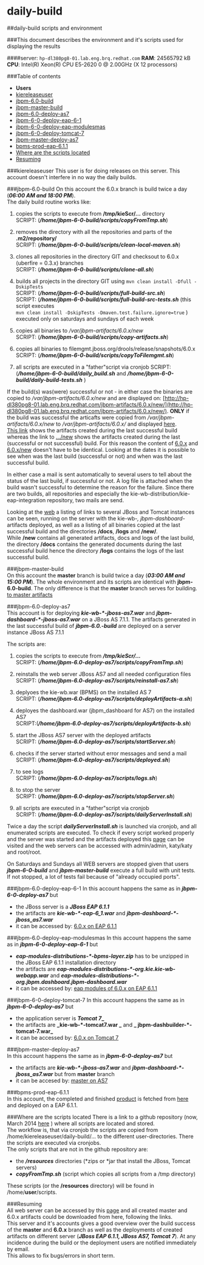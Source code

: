 daily-build
===========

##daily-build scripts and environment
 
###This document describes the environment and it's scripts used for displaying the results 

####server: `hp-dl380pg8-01.lab.eng.brq.redhat.com`
**RAM**: 24565792 kB   
**CPU**: Intel(R) Xeon(R) CPU E5-2620 0 @ 2.00GHz  (X 12 processors)   

###Table of contents

* **Users**
 * [kiereleaseuser](#a)
 * [jbpm-6.0-build](#b)
 * [jbpm-master-build](#c)
 * [jbpm-6.0-deploy-as7](#d)
 * [jbpm-6-0-deploy-eap-6-1](#e)
 * [jbpm-6-0-deploy-eap-modulesmas](#f)
 * [jbpm-6-0-deploy-tomcat-7](#g)
 * [jbpm-master-deploy-as7](#h)
 * [bpms-prod-eap-6.1.1](#i)
* [Where are the scripts located](#j) 
* [Resuming](#k)


<a name="a"></a>
###kiereleaseuser
This user is for doing releases on this server. This account doesn't interfere in no way the daily builds.

<a name="b"></a>
###jbpm-6.0-build 
On this account the 6.0.x branch is build twice a day (**_06:00 AM and 18:00 PM_**).  
The daily build routine works like:  

1. copies the scripts to execute from **/tmp/kieScr/...** directory   
SCRIPT: (**_/home/jbpm-6-0-build/scripts/copyFromTmp.sh_**)

2. removes the directory with all the repositories and parts of the **.m2/repository/**  
SCRIPT: (**_/home/jbpm-6-0-build/scripts/clean-local-maven.sh_**)

3. clones all repositories in the directory GIT and checksout to 6.0.x (uberfire = 0.3.x) branches  
SCRIPT: (**_/home/jbpm-6-0-build/scripts/clone-all.sh_**) 

4. builds all projects in the directory GIT using `mvn clean install -Dfull -DskipTests`   
SCRIPT: (**_/home/jbpm-6-0-build/scripts/full-build-src.sh_**)   
SCRIPT: (**_/home/jbpm-6-0-build/scripts/full-build-src-tests.sh_** (this script executes   
`mvn clean install -DskipTests -Dmaven.test.failure.ignore=true` ) executed only on saturdays and sundays of each week

5. copies all binaries to _/var/jbpm-artifacts/6.0.x/new_   
SCRIPT: (**_/home/jbpm-6-0-build/scripts/copy-artifacts.sh_**)

6. copies all binaries to filemgmt.jboss.org/drools/release/snapshots/6.0.x   
SCRIPT: (**_/home/jbpm-6-0-build/scripts/copyToFilemgmt.sh_**)

7. all scripts are executed in a "father"script via cronjob
SCRIPT: (**_/home/jbpm-6-0-build/daily_build.sh_** and **_/home/jbpm-6-0-build/daily-build-tests.sh_** )

If the build(s) was(were) successful or not - in either case the binaries are copied to  _/var/jbpm-artifacts/6.0.x/new_ and are displayed on: [http://hp-dl380pg8-01.lab.eng.brq.redhat.com/jbpm-artifacts/6.0.x/new/](http://hp-dl380pg8-01.lab.eng.brq.redhat.com/jbpm-artifacts/6.0.x/new/). **ONLY**  if the build was successful the articafts were copied from  _/var/jbpm-artifacts/6.0.x/new_ to  _/var/jbpm-artifacts/6.0.x/_ and displayed [here](http://hp-dl380pg8-01.lab.eng.brq.redhat.com/jbpm-artifacts/6.0.x/).   
[This link](http://hp-dl380pg8-01.lab.eng.brq.redhat.com/jbpm-artifacts/6.0.x/) shows the artifacts created  during the last successful build whereas the link to [.../new](http://hp-dl380pg8-01.lab.eng.brq.redhat.com/jbpm-artifacts/6.0.x/new/) shows the artifacts created during the last (successful or not successful) build. For this reason the content of [6.0.x](http://hp-dl380pg8-01.lab.eng.brq.redhat.com/jbpm-artifacts/6.0.x/) and [6.0.x/new](http://hp-dl380pg8-01.lab.eng.brq.redhat.com/jbpm-artifacts/6.0.x/new) doesn't have to be identical. Looking at the dates it is possible to see when was the last build (successful or not) and when was the last successful build.  

In either case a mail is sent automatically to several users to tell about the status of the last build, if successful or not. A log file is attached when the build wasn't successful to determine the reason for the failure. Since there are two builds, all repositories and especially the kie-wb-distribution/kie-eap-integration repository, two mails are send.

Looking at the [web](http://hp-dl380pg8-01.lab.eng.brq.redhat.com/jbpm-artifacts/6.0.x/) a listing of links to several JBoss and Tomcat instances can be seen, running on the server with the kie-wb-*, jbpm-dashboard-* artifacts deployed, as well as a listing of all binaries copied at the last successful build and the directories **/docs**, **/logs** and **/new/**.  
While **/new** contains all generated artifacts, docs and logs of the last build, the directory **/docs** contains the generated documents during the last successful build hence the directory **/logs** contains the logs of the last successful build. 

<a name="c"></a>
###jbpm-master-build  
On this account the **master** branch is build twice a day  (**_03:00 AM and 15:00 PM_**).  The whole environment and its scripts are identical with **jbpm-6.0-build**. The only difference is that the **master** branch serves for building.   
[to master artifacts](http://hp-dl380pg8-01.lab.eng.brq.redhat.com/jbpm-artifacts/master/)   

<a name="d"></a>
###jbpm-6.0-deploy-as7  
This account is for deploying **_kie-wb-*-jboss-as7.war_** and **_jbpm-dashboard-*-jboss-as7.war_** on a JBoss AS 7.1.1. The artifacts generated in the last successful build of **_jbpm-6.0.-build_** are deployed on a server instance JBoss AS 7.1.1   

The scripts are:
      
1. copies the scripts to execute from **_/tmp/kieScr/..._**   
SCRIPT: (**_/home/jbpm-6.0-deploy-as7/scripts/copyFromTmp.sh_**)

2. reinstalls the web server JBoss AS7 and all needed configuration files   
SCRIPT: (**_/home/jbpm-6.0-deploy-as7/scripts/reinstall-as7.sh_**)

3. deplyoes the kie-wb.war (BPMS) on the installed AS 7   
SCRIPT: (**_/home/jbpm-6.0-deploy-as7/scripts/deployArtifacts-a.sh_**)

4. deployes the dashboard.war (jbpm\_dashboard for AS7) on the installed AS7   
SCRIPT:(**_/home/jbpm-6.0-deploy-as7/scripts/deployArtifacts-b.sh_**)

5. start the JBoss AS7 server with the deployed artifacts   
SCRIPT: (**_/home/jbpm-6.0-deploy-as7/scripts/startServer.sh_**)

6. checks if the server started without error messages and send a mail   
SCRIPT: (**_/home/jbpm-6.0-deploy-as7/scripts/deployed.sh_**)

7. to see logs   
SCRIPT: (**_/home/jbpm-6.0-deploy-as7/scripts/logs.sh_**)

8. to stop the server   
SCRIPT: (**_/home/jbpm-6.0-deploy-as7/scripts/stopServer.sh_**)

9. all scripts are executed in a "father"script via cronjob   
SCRIPT: (**_/home/jbpm-6.0-deploy-as7/scripts/dailyServerInstall.sh_**)

Twice a day the script **_dailyServerInstall.sh_** is launched via cronjob, and all enumerated scripts are executed. To check if every script worked properly and the server was started and the artifacts deployed this [page](http://hp-dl380pg8-01.lab.eng.brq.redhat.com/jbpm-artifacts/) can be visited and the web servers can be accessed with admin/admin, katy/katy and root/root.

On Saturdays and Sundays all WEB servers are stopped given that users **_jbpm-6-0-build_** and **_jbpm-master-build_** execute a full build with unit tests. If not stopped, a lot of tests fail because of "already occupied ports".   

<a name="e"></a>
###jbpm-6.0-deploy-eap-6-1
In this account happens the same as in **_jbpm-6-0-deploy-as7_** but
   
* the JBoss server is a **_JBoss EAP 6.1.1_**   
* the artifacts are **_kie-wb-*-eap-6_1.war_** and **_jbpm-dashboard-*-jboss_as7.war_**
* it can be accessed by: [6.0.x on EAP 6.1.1](http://hp-dl380pg8-01.lab.eng.brq.redhat.com:8100/kie-wb/)

<a name="f"></a>
###jbpm-6.0-deploy-eap-modulesmas
In this account happens the same as in **_jbpm-6-0-deploy-eap-6-1_** but

* **_eap-modules-distributions-*-bpms-layer.zip_** has to be unzipped in the JBoss EAP 6.1.1 installation directory
* the artifacts are **_eap-modules-distributions-*-org.kie.kie-wb-webapp.war_** and **_eap-modules-distributions-*-org.jbpm.dashboard.jbpm-dashboard.war_**
* it can be accessed by: [eap modules of 6.0.x on EAP 6.1.1](http://hp-dl380pg8-01.lab.eng.brq.redhat.com:8140/kie-wb/)

<a name="g"></a>
###jbpm-6-0-deploy-tomcat-7
In this account happens the same as in **_jbpm-6-0-deploy-as7_** but

* the application server is **_Tomcat 7__**
* the artifacts are **_kie-wb-*-tomcat7.war _** and **_ jbpm-dashbuilder-*-tomcat-7.war_**
* it can be accessed by: [6.0.x on Tomcat 7](http://hp-dl380pg8-01.lab.eng.brq.redhat.com:8800/kie-wb/)

<a name="h"></a>
###jbpm-master-deploy-as7   
In this account happens the same as in **_jbpm-6-0-deploy-as7_** but   

* the artifacts are **_kie-wb-*-jboss-as7.war_** and **_jbpm-dashboard-*-jboss_as7.war_** but from **master** branch
* it can be accesed by: [master on AS7](http://hp-dl380pg8-01.lab.eng.brq.redhat.com:8210/kie-wb)

<a name="i"></a>
###bpms-prod-eap-6.1.1   
In this account, the completed and finished [product](http://dev138.mw.lab.eng.bos.redhat.com/candidate/bpms-6.0.0-ER7/jboss-bpms-6.0.0-redhat-7-deployable-eap6.x.zip) is fetched from [here](http://dev138.mw.lab.eng.bos.redhat.com/candidate/bpms-6.0.0-ER7) and deployed on a EAP 6.1.1.

<a name="j"></a>
###Where are the scripts located
There is a link to a github repository (now, March 2014 [here](https://github.com/mbiarnes/daily-build.git) ) where all scripts are located and stored.  
The workflow is, that via cronjob the scripts are copied from /home/kiereleaseuser/daily-build/... to the different user-directories. There the scripts are executed via cronjobs.   
The only scripts that are not in the github repository are:
* the **_/resources_** directories (*zips or *jar that install the JBoss, Tomcat servers)
* **_copyFromTmp.sh_** (script which copies all scripts from a /tmp directory)   

These scripts (or the **/resources** directory) will be found in /home/**user**/scripts.

<a name="k"></a>
###Resuming     
All web server can be accessed by this [page](http://hp-dl380pg8-01.lab.eng.brq.redhat.com/jbpm-artifacts/) and all created  master and 6.0.x artifacts could be downloaded from here, following the links.   
This server and it's accounts gives a good overview over the build success of the **master** and **6.0.x** branch as well as the deployments of created artifacts on different server (**_JBoss EAP 6.1.1, JBoss AS7, Tomcat 7_**). At any incidence during the build or the deployment users are notified immediately by email.   
This allows to fix bugs/errors in short term.